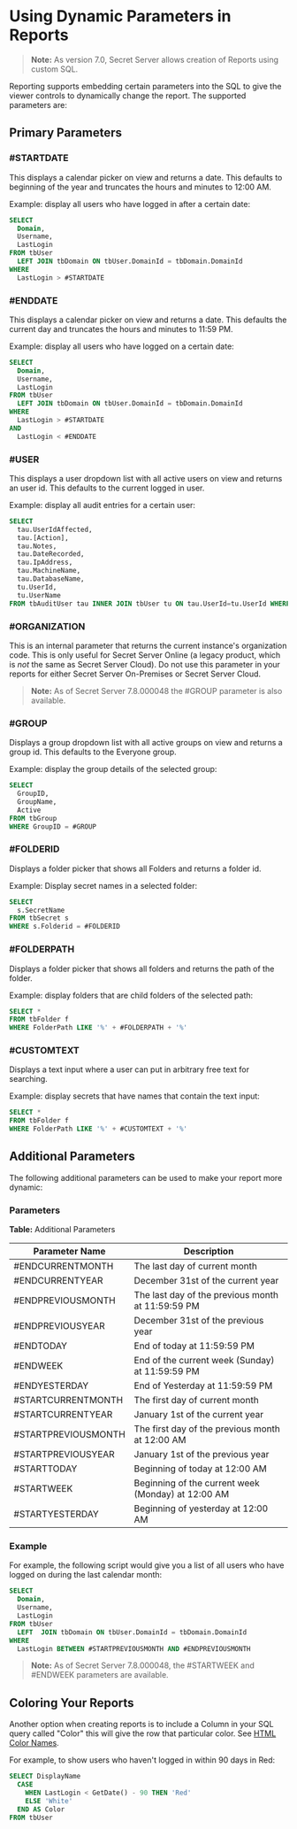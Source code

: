 [title]: # (Using Dynamic Parameters in Reports)
[tags]: # (Reports, Dynamic Parameters, Coloring)
[priority]: # (1000)
[redirect]: # "SecretServerReportParameters"

# Using Dynamic Parameters in Reports

> **Note:** As version 7.0, Secret Server allows creation of Reports using custom SQL.

Reporting supports embedding certain parameters into the SQL to give the viewer controls to dynamically change the report. The supported parameters are:

## Primary Parameters

### #STARTDATE

This displays a calendar picker on view and returns a date. This defaults to beginning of the year and truncates the hours and minutes to 12:00 AM.

Example: display all users who have logged in after a certain date:

``` sql
SELECT
  Domain,
  Username,
  LastLogin
FROM tbUser
  LEFT JOIN tbDomain ON tbUser.DomainId = tbDomain.DomainId
WHERE
  LastLogin > #STARTDATE
```

### #ENDDATE

This displays a calendar picker on view and returns a date. This defaults the current day and truncates the hours and minutes to 11:59 PM.

Example: display all users who have logged on a certain date:

``` sql
SELECT
  Domain,
  Username,
  LastLogin
FROM tbUser
  LEFT JOIN tbDomain ON tbUser.DomainId = tbDomain.DomainId
WHERE
  LastLogin > #STARTDATE
AND
  LastLogin < #ENDDATE
```

### #USER

This displays a user dropdown list with all active users on view and returns an user id. This defaults to the current logged in user.

Example: display all audit entries for  a certain user:

``` sql
SELECT
  tau.UserIdAffected,
  tau.[Action],
  tau.Notes,
  tau.DateRecorded,
  tau.IpAddress,
  tau.MachineName,
  tau.DatabaseName,
  tu.UserId,
  tu.UserName
FROM tbAuditUser tau INNER JOIN tbUser tu ON tau.UserId=tu.UserId WHERE tu.UserId=#USER
```

### #ORGANIZATION

This is an internal parameter that returns the current instance's organization code. This is only useful for Secret Server Online (a legacy product, which is *not* the same as Secret Server Cloud).  Do not use this parameter in your reports for either Secret Server On-Premises or Secret Server Cloud.

> **Note:** As of Secret Server 7.8.000048 the #GROUP parameter is also available.

### #GROUP

Displays a group dropdown list with all active groups on view and returns a group id. This defaults to the Everyone group.

Example: display the group details of the selected group:

``` sql
SELECT
  GroupID,
  GroupName,
  Active
FROM tbGroup
WHERE GroupID = #GROUP
```
### #FOLDERID

Displays a folder picker that shows all Folders and returns a folder id.

Example: Display secret names in a selected folder:

``` sql
SELECT
  s.SecretName
FROM tbSecret s
WHERE s.Folderid = #FOLDERID
```
### #FOLDERPATH

Displays a folder picker that shows all folders and returns the path of the folder.

Example: display folders that are child folders of the selected path:

``` sql
SELECT *
FROM tbFolder f
WHERE FolderPath LIKE '%' + #FOLDERPATH + '%'
```

### #CUSTOMTEXT

Displays a text input where a user can put in arbitrary free text for searching.

Example: display secrets that have names that contain the text input:

``` sql
SELECT *
FROM tbFolder f
WHERE FolderPath LIKE '%' + #CUSTOMTEXT + '%'
```

## Additional Parameters

The following additional parameters can be used to make your report more dynamic:

### Parameters

**Table:** Additional Parameters

| **Parameter Name**  | **Description**                                    |
| ------------------- | -------------------------------------------------- |
| #ENDCURRENTMONTH    | The last day of current month                      |
| #ENDCURRENTYEAR     | December 31st of the current year                  |
| #ENDPREVIOUSMONTH   | The last day of the previous month at 11:59:59 PM  |
| #ENDPREVIOUSYEAR    | December 31st of the previous year                 |
| #ENDTODAY           | End of today at 11:59:59 PM                        |
| #ENDWEEK            | End of the current week (Sunday) at 11:59:59 PM    |
| #ENDYESTERDAY       | End of Yesterday at 11:59:59 PM                    |
| #STARTCURRENTMONTH  | The first day of current month                     |
| #STARTCURRENTYEAR   | January 1st of the current year                    |
| #STARTPREVIOUSMONTH | The first day of the previous month at 12:00 AM    |
| #STARTPREVIOUSYEAR  | January 1st of the previous year                   |
| #STARTTODAY         | Beginning of today at 12:00 AM                     |
| #STARTWEEK          | Beginning of the current week (Monday) at 12:00 AM |
| #STARTYESTERDAY     | Beginning of yesterday at 12:00 AM                 |

### Example

For example, the following script would give you a list of all users who have logged on during the last calendar month:

``` sql
SELECT
  Domain,
  Username,
  LastLogin
FROM tbUser
  LEFT  JOIN tbDomain ON tbUser.DomainId = tbDomain.DomainId
WHERE
  LastLogin BETWEEN #STARTPREVIOUSMONTH AND #ENDPREVIOUSMONTH
```

> **Note:** As of Secret Server 7.8.000048, the #STARTWEEK and #ENDWEEK parameters are available.

## Coloring Your Reports

Another option when creating reports is to include a Column in your SQL query called "Color" this will give the row that particular color. See [HTML Color Names](https://www.w3schools.com/tags/ref_colornames.asp).

For example, to show users who haven't logged in within 90 days in Red:

``` sql
SELECT DisplayName
  CASE
    WHEN LastLogin < GetDate() - 90 THEN 'Red'
    ELSE 'White'
  END AS Color
FROM tbUser
```

